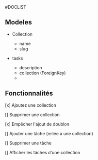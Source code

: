 #DOCLIST

## Modeles
- Collection
  - name
  - slug
  
- tasks
  - description
  - collection (ForeignKey)
  - 

## Fonctionnalités
[x] Ajoutez une collection

[] Supprimer une collection

[x] Empêcher l'ajout de doublon

[] Ajouter une tâche (reliée à une collection)

[] Supprimer une tâche

[] Afficher les tâches d'une collection

